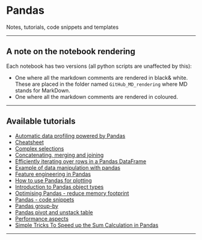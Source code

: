 # Pandas
Notes, tutorials, code snippets and templates
***

## A note on the notebook rendering
Each notebook has two versions (all python scripts are unaffected by this):
- One where all the markdown comments are rendered in black& white. These are placed in the folder named `GitHub_MD_rendering` where MD stands for MarkDown.
- One where all the markdown comments are rendered in coloured. 
***

## Available tutorials
- [Automatic data profiling powered by Pandas](https://github.com/kyaiooiayk/Pandas-Notes/blob/main/tutorials/GitHub_MD_rendering/Automatic%20data%20profiling%20powered%20by%20Pandas.ipynb)
- [Cheatsheet](https://github.com/kyaiooiayk/Pandas-Notes/blob/main/tutorials/GitHub_MD_rendering/Cheatsheet.ipynb)
- [Complex selections](https://github.com/kyaiooiayk/Pandas-Notes/blob/main/tutorials/GitHub_MD_rendering/Complex%20selections.ipynb)
- [Concatenating, merging and joining](https://github.com/kyaiooiayk/Pandas-Notes/blob/main/tutorials/GitHub_MD_rendering/Concatenating%2C%20merging%20and%20joining.ipynb)
- [Efficiently iterating over rows in a Pandas DataFrame](https://github.com/kyaiooiayk/Pandas-Notes/blob/main/tutorials/GitHub_MD_rendering/Efficiently%20iterating%20over%20rows%20in%20a%20Pandas%20DataFrame.ipynb)
- [Example of data manipulation with pandas](https://github.com/kyaiooiayk/Pandas-Notes/blob/main/tutorials/GitHub_MD_rendering/Example%20of%20data%20manipulation%20with%20pandas.ipynb)
- [Feature engineering in Pandas](https://github.com/kyaiooiayk/Pandas-Notes/blob/main/tutorials/GitHub_MD_rendering/Feature%20engineering%20in%20Pandas.ipynb)
- [How to use Pandas for plotting](https://github.com/kyaiooiayk/Pandas-Notes/blob/main/tutorials/GitHub_MD_rendering/How%20to%20use%20Pandas%20for%20plotting.ipynb)
- [Introduction to Pandas object types](https://github.com/kyaiooiayk/Pandas-Notes/blob/main/tutorials/GitHub_MD_rendering/Introduction%20to%20Pandas%20object%20types.ipynb)
- [Optimising Pandas - reduce memory footprint](https://github.com/kyaiooiayk/Pandas-Notes/blob/main/tutorials/GitHub_MD_rendering/Optimising%20Pandas%20-%20reduce%20memory%20footprint.ipynb)
- [Pandas - code snippets](https://github.com/kyaiooiayk/Pandas-Notes/blob/main/tutorials/GitHub_MD_rendering/Pandas%20-%20code%20snippets.ipynb)
- [Pandas group-by](https://github.com/kyaiooiayk/Pandas-Notes/blob/main/tutorials/GitHub_MD_rendering/Pandas%20group-by.ipynb)
- [Pandas pivot and unstack table](https://github.com/kyaiooiayk/Pandas-Notes/blob/main/tutorials/GitHub_MD_rendering/Pandas%20pivot%20and%20unstack%20table.ipynb)
- [Performance aspects](https://github.com/kyaiooiayk/Pandas-Notes/blob/main/tutorials/GitHub_MD_rendering/Performance%20aspects.ipynb)
- [Simple Tricks To Speed up the Sum Calculation in Pandas](https://github.com/kyaiooiayk/Pandas-Notes/blob/main/tutorials/GitHub_MD_rendering/Simple%20Tricks%20To%20Speed%20up%20the%20Sum%20Calculation%20in%20Pandas.ipynb)
***